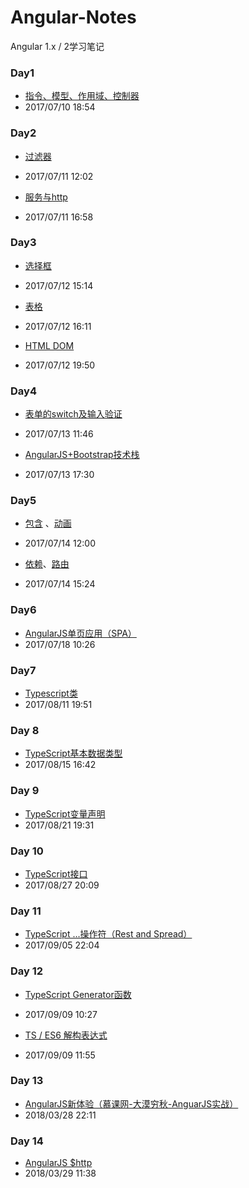 # Angular-Notes


Angular 1.x / 2学习笔记


### Day1

- [指令、模型、作用域、控制器](https://coderben2017.github.io/Angular-Notes/day-1.html)
- 2017/07/10 18:54


### Day2

- [过滤器](https://coderben2017.github.io/Angular-Notes/day-2-filter.html)
- 2017/07/11 12:02

- [服务与http](https://coderben2017.github.io/Angular-Notes/day-2-service.html)
- 2017/07/11 16:58


### Day3

- [选择框](https://coderben2017.github.io/Angular-Notes/day-3-select.html)
- 2017/07/12 15:14

- [表格](https://coderben2017.github.io/Angular-Notes/day-3-table.html)
- 2017/07/12 16:11

- [HTML DOM](https://coderben2017.github.io/Angular-Notes/day-3-dom.html)
- 2017/07/12 19:50


### Day4

- [表单的switch及输入验证](https://coderben2017.github.io/Angular-Notes/day-4-form.html)
- 2017/07/13 11:46

- [AngularJS+Bootstrap技术栈](https://coderben2017.github.io/Angular-Notes/day-4-bootstrap.html)
- 2017/07/13 17:30


### Day5

- [包含](https://coderben2017.github.io/Angular-Notes/day-5-include.html) 、[动画](https://coderben2017.github.io/Angular-Notes/day-5-animate.html)
- 2017/07/14 12:00

- [依赖](https://coderben2017.github.io/Angular-Notes/day-5-dependency.html)、[路由](https://coderben2017.github.io/Angular-Notes/day-5-router.html)
- 2017/07/14 15:24


### Day6

- [AngularJS单页应用（SPA）](https://coderben2017.github.io/Angular-Notes/day-6-spa.html)
- 2017/07/18 10:26


### Day7

- [Typescript类](https://coderben2017.github.io/Angular-Notes/day-7-ts-class.html)
- 2017/08/11 19:51

### Day 8
- [TypeScript基本数据类型](https://coderben2017.github.io/Angular-Notes/day-8-ts-basetype.html)
- 2017/08/15 16:42

### Day 9
- [TypeScript变量声明](https://coderben2017.github.io/Angular-Notes/day-9-ts-variable.html)
- 2017/08/21 19:31

### Day 10
- [TypeScript接口](https://coderben2017.github.io/Angular-Notes/day-10-ts-interface.html)
- 2017/08/27 20:09

### Day 11
- [TypeScript ...操作符（Rest and Spread）](https://coderben2017.github.io/Angular-Notes/day-11-ts-rest.html)
- 2017/09/05 22:04

### Day 12
- [TypeScript Generator函数](https://coderben2017.github.io/Angular-Notes/day-12-ts-generator.html)
- 2017/09/09 10:27

- [TS / ES6 解构表达式](https://coderben2017.github.io/Angular-Notes/day-12-ts-deconstruction.html)
- 2017/09/09  11:55

### Day 13
- [AngularJS新体验（慕课网-大漠穷秋-AnguarJS实战）](https://coderben2017.github.io/Angular-Notes/hello.html)
- 2018/03/28 22:11

### Day 14
- [AngularJS $http](https://coderben2017.github.io/Angular-Notes/http.html)
- 2018/03/29 11:38